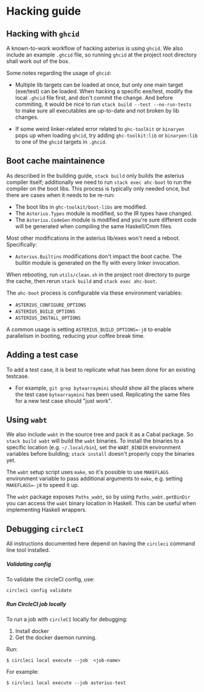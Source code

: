 # Hacking guide

## Hacking with `ghcid`

A known-to-work workflow of hacking asterius is using `ghcid`. We also include
an example `.ghcid` file, so running `ghcid` at the project root directory shall
work out of the box.

Some notes regarding the usage of `ghcid`:

* Multiple lib targets can be loaded at once, but only one main target
  (exe/test) can be loaded. When hacking a specific exe/test, modify the local
  `.ghcid` file first, and don't commit the change. And before commiting, it
  would be nice to run `stack build --test --no-run-tests` to make sure all
  executables are up-to-date and not broken by lib changes.

* If some weird linker-related error related to `ghc-toolkit` or `binaryen` pops
  up when loading `ghcid`, try adding `ghc-toolkit:lib` or `binaryen:lib` to one
  of the `ghcid` targets in `.ghcid`.

## Boot cache maintainence

As described in the building guide, `stack build` only builds the asterius
compiler itself; additionally we need to run `stack exec ahc-boot` to run the
compiler on the boot libs. This process is typically only needed once, but there
are cases when it needs to be re-run:

* The boot libs in `ghc-toolkit/boot-libs` are modified.
* The `Asterius.Types` module is modified, so the IR types have changed.
* The `Asterius.CodeGen` module is modified and you're sure different code will
  be generated when compiling the same Haskell/Cmm files.

Most other modifications in the asterius lib/exes won't need a reboot.
Specifically:

* `Asterius.Builtins` modifications don't impact the boot cache. The builtin
  module is generated on the fly with every linker invocation.

When rebooting, run `utils/clean.sh` in the project root directory to purge the
cache, then rerun `stack build` and `stack exec ahc-boot`.

The `ahc-boot` process is configurable via these environment variables:

* `ASTERIUS_CONFIGURE_OPTIONS`
* `ASTERIUS_BUILD_OPTIONS`
* `ASTERIUS_INSTALL_OPTIONS`

A common usage is setting `ASTERIUS_BUILD_OPTIONS=-j8` to enable parallelism in
booting, reducing your coffee break time.

## Adding a test case

To add a test case, it is best to replicate what has been done for an existing testcase.

- For example, `git grep bytearraymini` should show all the places where the test case
`bytearraymini` has been used. Replicating the same files for a new test case
should "just work".

## Using `wabt` 

We also include `wabt` in the source tree and pack it as a Cabal package. So
`stack build wabt` will build the `wabt` binaries. To install the binaries to a
specific location (e.g. `~/.local/bin`), set the `WABT_BINDIR` environment
variables before building; `stack install` doesn't properly copy the binaries
yet.

The `wabt` setup script uses `make`, so it's possible to use `MAKEFLAGS`
environment variable to pass additional arguments to `make`, e.g. setting
`MAKEFLAGS=-j8` to speed it up.

The `wabt` package exposes `Paths_wabt`, so by using `Paths_wabt.getBinDir` you
can access the `wabt` binary location in Haskell. This can be useful when
implementing Haskell wrappers.

## Debugging `circleCI`

All instructions documented here depend on having the `circleci` command line
tool installed.

##### Validating config

To validate the circleCI config, use:

```
circleci config validate
```

##### Run CircleCI job locally

To run a job with `circleCI` locally for debugging:

1. Install docker
2. Get the docker daemon running.

Run:

```
$ circleci local execute --job  <job-name>
```

For example:

```
$ circleci local execute --job asterius-test
```
